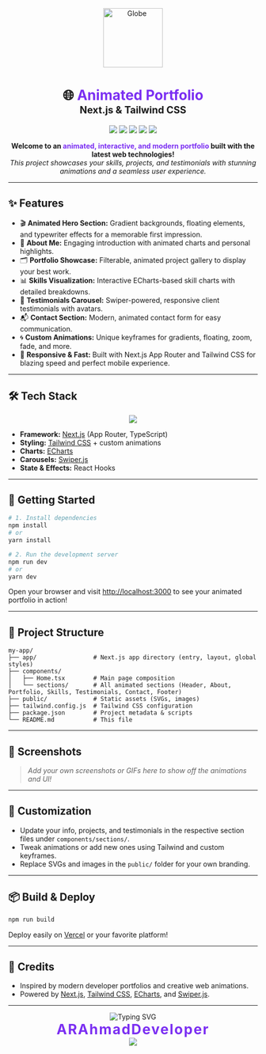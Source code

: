 <div align="center">

<img src="public/globe.svg" width="120" alt="Globe" />

<h1 align="center">🌐 <span style="color:#7B2FF2;">Animated Portfolio</span> <br/> <span style="font-size:0.7em;">Next.js & Tailwind CSS</span></h1>

<p align="center">
  <img src="https://img.shields.io/badge/Next.js-15.3.4-blueviolet?style=for-the-badge&logo=nextdotjs" />
  <img src="https://img.shields.io/badge/Tailwind_CSS-4.0-38BDF8?style=for-the-badge&logo=tailwindcss&logoColor=white" />
  <img src="https://img.shields.io/badge/TypeScript-5.0-3178C6?style=for-the-badge&logo=typescript&logoColor=white" />
  <img src="https://img.shields.io/badge/ECharts-5.6.0-FF7043?style=for-the-badge&logo=apacheecharts&logoColor=white" />
  <img src="https://img.shields.io/badge/Swiper-11.2.10-6332F6?style=for-the-badge&logo=swiper&logoColor=white" />
</p>

<p align="center">
  <b>Welcome to an <span style="color:#7B2FF2;">animated, interactive, and modern portfolio</span> built with the latest web technologies!</b><br/>
  <i>This project showcases your skills, projects, and testimonials with stunning animations and a seamless user experience.</i>
</p>

</div>

---

## ✨ Features

- 🎬 **Animated Hero Section:** Gradient backgrounds, floating elements, and typewriter effects for a memorable first impression.
- 👤 **About Me:** Engaging introduction with animated charts and personal highlights.
- 🗂️ **Portfolio Showcase:** Filterable, animated project gallery to display your best work.
- 📊 **Skills Visualization:** Interactive ECharts-based skill charts with detailed breakdowns.
- 💬 **Testimonials Carousel:** Swiper-powered, responsive client testimonials with avatars.
- 📬 **Contact Section:** Modern, animated contact form for easy communication.
- 🌀 **Custom Animations:** Unique keyframes for gradients, floating, zoom, fade, and more.
- 📱 **Responsive & Fast:** Built with Next.js App Router and Tailwind CSS for blazing speed and perfect mobile experience.

---

## 🛠️ Tech Stack

<div align="center">
  <img src="https://skillicons.dev/icons?i=nextjs,react,tailwind,typescript,echarts,swiper" />
</div>

- **Framework:** [Next.js](https://nextjs.org/) (App Router, TypeScript)
- **Styling:** [Tailwind CSS](https://tailwindcss.com/) + custom animations
- **Charts:** [ECharts](https://echarts.apache.org/)
- **Carousels:** [Swiper.js](https://swiperjs.com/)
- **State & Effects:** React Hooks

---

## 🚀 Getting Started

```bash
# 1. Install dependencies
npm install
# or
yarn install

# 2. Run the development server
npm run dev
# or
yarn dev
```

Open your browser and visit [http://localhost:3000](http://localhost:3000) to see your animated portfolio in action!

---

## 📁 Project Structure

```text
my-app/
├── app/                # Next.js app directory (entry, layout, global styles)
├── components/
│   ├── Home.tsx        # Main page composition
│   └── sections/       # All animated sections (Header, About, Portfolio, Skills, Testimonials, Contact, Footer)
├── public/             # Static assets (SVGs, images)
├── tailwind.config.js  # Tailwind CSS configuration
├── package.json        # Project metadata & scripts
└── README.md           # This file
```

---

## 🌟 Screenshots

> _Add your own screenshots or GIFs here to show off the animations and UI!_

---

## 📝 Customization

- Update your info, projects, and testimonials in the respective section files under `components/sections/`.
- Tweak animations or add new ones using Tailwind and custom keyframes.
- Replace SVGs and images in the `public/` folder for your own branding.

---

## 📦 Build & Deploy

```bash
npm run build
```

Deploy easily on [Vercel](https://vercel.com/) or your favorite platform!

---

## 🙏 Credits

- Inspired by modern developer portfolios and creative web animations.
- Powered by [Next.js](https://nextjs.org/), [Tailwind CSS](https://tailwindcss.com/), [ECharts](https://echarts.apache.org/), and [Swiper.js](https://swiperjs.com/).

---

<div align="center">
  <img src="https://camo.githubusercontent.com/c393d66e1d1e8bb8a05840c7b0a284f93246f02c527cc56733a41b78d8b82ea9/68747470733a2f2f726561646d652d747970696e672d7376672e64656d6f6c61622e636f6d3f666f6e743d466972612b436f64652673697a653d32382670617573653d3130303026636f6c6f723d3742324646322663656e7465723d74727565267643656e7465723d747275652677696474683d343335266c696e65733d437265617465642b62792b415241686d6164446576656c6f706572" alt="Typing SVG" />
  <br/>
  <b><span style="font-size:2em; color:#7B2FF2; letter-spacing:2px;">ARAhmadDeveloper</span></b> <br/>
  <img src="https://img.shields.io/badge/Made%20with-%E2%9D%A4%EF%B8%8F-purple?style=for-the-badge" />
</div>
